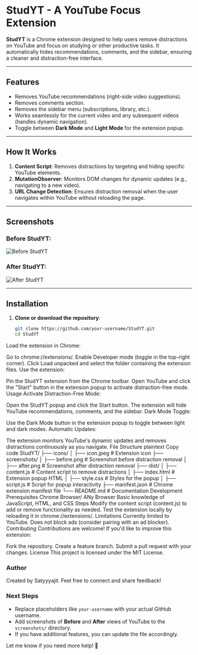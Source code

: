 # StudYT - A YouTube Focus Extension

**StudYT** is a Chrome extension designed to help users remove distractions on YouTube and focus on studying or other productive tasks. It automatically hides recommendations, comments, and the sidebar, ensuring a cleaner and distraction-free interface.

---

## Features
- Removes YouTube recommendations (right-side video suggestions).
- Removes comments section.
- Removes the sidebar menu (subscriptions, library, etc.).
- Works seamlessly for the current video and any subsequent videos (handles dynamic navigation).
- Toggle between **Dark Mode** and **Light Mode** for the extension popup.

---

## How It Works
1. **Content Script**: Removes distractions by targeting and hiding specific YouTube elements.
2. **MutationObserver**: Monitors DOM changes for dynamic updates (e.g., navigating to a new video).
3. **URL Change Detection**: Ensures distraction removal when the user navigates within YouTube without reloading the page.

---

## Screenshots

### Before StudYT:
![Before StudYT](./screenshots/before.png)

### After StudYT:
![After StudYT](./screenshots/after.png)

---

## Installation

1. **Clone or download the repository**:
   ```bash
   git clone https://github.com/your-username/StudYT.git
   cd StudYT
Load the extension in Chrome:

Go to chrome://extensions/.
Enable Developer mode (toggle in the top-right corner).
Click Load unpacked and select the folder containing the extension files.
Use the extension:

Pin the StudYT extension from the Chrome toolbar.
Open YouTube and click the "Start" button in the extension popup to activate distraction-free mode.
Usage
Activate Distraction-Free Mode:

Open the StudYT popup and click the Start button.
The extension will hide YouTube recommendations, comments, and the sidebar.
Dark Mode Toggle:

Use the Dark Mode button in the extension popup to toggle between light and dark modes.
Automatic Updates:

The extension monitors YouTube's dynamic updates and removes distractions continuously as you navigate.
File Structure
plaintext
Copy code
StudYT/
├── icons/
│   ├── icon.jpeg          # Extension icon
├── screenshots/
│   ├── before.png         # Screenshot before distraction removal
│   ├── after.png          # Screenshot after distraction removal
├── dist/
│   ├── content.js         # Content script to remove distractions
│   ├── index.html         # Extension popup HTML
│   ├── style.css          # Styles for the popup
│   ├── script.js          # Script for popup interactivity
├── manifest.json          # Chrome extension manifest file
└── README.md              # Documentation
Development
Prerequisites
Chrome Browser/ ANy Browser
Basic knowledge of JavaScript, HTML, and CSS
Steps
Modify the content script (content.js) to add or remove functionality as needed.
Test the extension locally by reloading it in chrome://extensions/.
Limitations
Currently limited to YouTube.
Does not block ads (consider pairing with an ad blocker).
Contributing
Contributions are welcome! If you'd like to improve this extension:

Fork the repository.
Create a feature branch.
Submit a pull request with your changes.
License
This project is licensed under the MIT License.

### Author
Created by Satyyyajit.
Feel free to connect and share feedback!


### Next Steps
- Replace placeholders like `your-username` with your actual GitHub username.
- Add screenshots of **Before** and **After** views of YouTube to the `screenshots/` directory.
- If you have additional features, you can update the file accordingly.

Let me know if you need more help! 🚀
